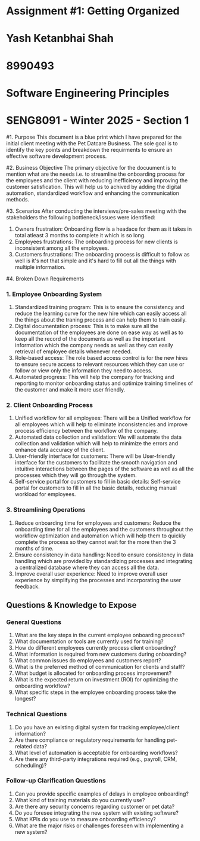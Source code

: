# Assignment #1: Getting Organized

# Yash Ketanbhai Shah
# 8990493
# Software Engineering Principles
# SENG8091 - Winter 2025 - Section 1

#1. Purpose
This document is a blue print which I have prepared for the initial client meeting with the Pet Datcare Business. The sole goal is to identify the key points and breakdown the requirments to ensure an effective software development process.

#2. Business Objective
The primary objective for the docuument is to mention what are the needs i.e. to streamline the onboarding process for the employees and the client with reducing inefficiency and improving the customer satisfication. This will help us to achived by adding the digital automation, standardized workflow and enhancing the communication methods.

#3. Scenarios
After conducting the interviews/pre-sales meeting with the stakeholders the following bottleneck/issues were identified:
1. Owners frustration: Onboarding flow is a headace for them as it takes in total atleast 3 months to complete it which is so long.
2. Employees frustrations: The onboarding process for new clients is inconsistent among all the employees.
3. Customers frustrations: The onboarding process is difficult to follow as well is it's not that simple and it's hard to fill out all the things with multiple information.

#4. Broken Down Requirements
### 1. Employee Onboarding System
1. Standardized training program: This is to ensure the consistency and reduce the learning curve for the new hire which can easily access all the things about the traning process and can help them to train easily.
2. Digital documentation process: This is to make sure all the documentation of the employees are done on ease way as well as to keep all the record of the documents as well as the important information which the company needs as well as they can easily retrieval of employee details whenever  needed.
3. Role-based access: The role based access control is for the new hires to ensure secure access to relevant resources which they can use or follow or view only the information they need to access.
4. Automated progress: This will help the company for tracking and reporting to monitor onboarding status and optimize training timelines of the customer and make it more user friendly.


### 2. Client Onboarding Process
1. Unified workflow for all employees: There will be a Unified workflow for all employees which will help to eliminate inconsistencies and improve process efficiency between the workflow of the company.
2. Automated data collection and validation: We will automate the data collection and validation which will help to minimize the errors and enhance data accuracy of the client.
3. User-friendly interface for customers: There will be User-friendly interface for the customers to facilitate the smooth navigation and intuitive interactions between the pages of the software as well as all the processes which they will go through the system.
4. Self-service portal for customers to fill in basic details: Self-service portal for customers to fill in all the basic details, reducing manual workload for employees.


### 3. Streamlining Operations
1. Reduce onboarding time for employees and customers: Reduce the onboarding time for all the employees and the customers throughout the workflow optimization and automation which will help them to quickly complete the process so they cannot wait for the more then the 3 months of time.
2. Ensure consistency in data handling: Need to ensure consistency in data handling which are provided by standardizing processes and integrating a centralized database where they can access all the data.
3. Improve overall user experience: Need to improve overall user experience by simplifying the processes and incorporating the user feedback.

## Questions & Knowledge to Expose
### General Questions
1. What are the key steps in the current employee onboarding process?
2. What documentation or tools are currently used for training?
3. How do different employees currently process client onboarding?
4. What information is required from new customers during onboarding?
5. What common issues do employees and customers report?
6. What is the preferred method of communication for clients and staff?
7. What budget is allocated for onboarding process improvement?
8. What is the expected return on investment (ROI) for optimizing the onboarding workflow?
9. What specific steps in the employee onboarding process take the longest?

### Technical Questions
1. Do you have an existing digital system for tracking employee/client information?
2. Are there compliance or regulatory requirements for handling pet-related data?
3. What level of automation is acceptable for onboarding workflows?
4. Are there any third-party integrations required (e.g., payroll, CRM, scheduling)?

### Follow-up Clarification Questions
1. Can you provide specific examples of delays in employee onboarding?
2. What kind of training materials do you currently use?
3. Are there any security concerns regarding customer or pet data?
4. Do you foresee integrating the new system with existing software?
5. What KPIs do you use to measure onboarding efficiency?
6. What are the major risks or challenges foreseen with implementing a new system?
